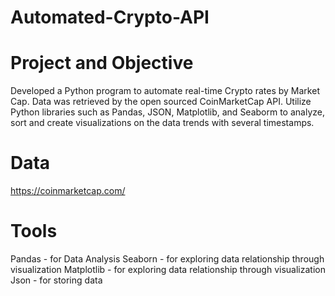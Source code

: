 # Automated-Crypto-API

# Project and Objective
Developed a Python program to automate real-time Crypto rates by Market Cap.
Data was retrieved by the open sourced CoinMarketCap API.
Utilize Python libraries such as Pandas, JSON, Matplotlib, and Seaborm to analyze, sort and create visualizations on the data trends with several timestamps.

# Data
https://coinmarketcap.com/ 

# Tools
Pandas - for Data Analysis
Seaborn - for exploring data relationship through visualization
Matplotlib - for exploring data relationship through visualization
Json - for storing data 

